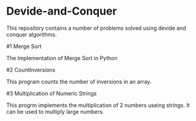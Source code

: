 # Devide-and-Conquer
This repository contains a number of problems solved using devide and conquer algorithms.

#1 Merge Sort

The Implementation of Merge Sort in Python 

#2 CountInversions

This program counts the number of inversions in an array.

#3 Multiplication of Numeric Strings

This progrm implements the multiplication of 2 numbers useing strings. It can be used to multiply large numbers.

